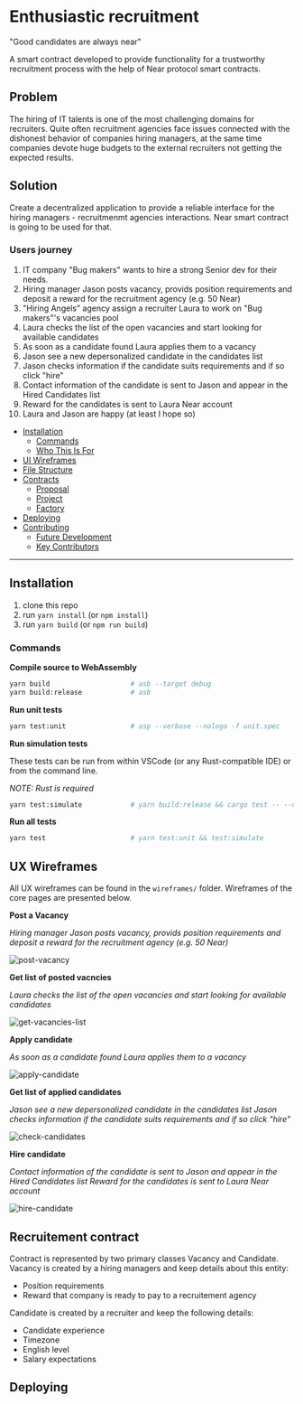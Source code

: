 # Enthusiastic recruitment
"Good candidates are always near"

A smart contract developed to provide functionality for a trustworthy recruitment process with the help of Near protocol smart contracts. 

## Problem

The hiring of IT talents is one of the most challenging domains for recruiters. Quite often recruitment agencies face issues connected with the dishonest behavior of companies hiring managers, at the same time companies devote huge budgets to the external recruiters not getting the expected results.

## Solution
Create a decentralized application to provide a reliable interface for the hiring managers - recruitmenmt agencies interactions.
Near smart contract is going to be used for that.

### Users journey

1. IT company "Bug makers" wants to hire a strong Senior dev for their needs.
2. Hiring manager Jason posts vacancy, provids position requirements and deposit a reward for the recruitment agency (e.g. 50 Near)
3. "Hiring Angels" agency assign a recruiter Laura to work on "Bug makers"'s vacancies pool
4. Laura checks the list of the open vacancies and start looking for available candidates
5. As soon as a candidate found Laura applies them to a vacancy
6. Jason see a new depersonalized candidate in the candidates list
7. Jason checks information if the candidate suits requirements and if so click "hire"
8. Contact information of the candidate is sent to Jason and appear in the Hired Candidates list
9. Reward for the candidates is sent to Laura Near account
10. Laura and Jason are happy (at least I hope so)


- [Installation](#installation)
  - [Commands](#commands)
  - [Who This Is For](#who-this-is-for)
- [UI Wireframes](#ui-wireframes)
- [File Structure](#file-structure)
- [Contracts](#contracts)
  - [Proposal](#proposal)
  - [Project](#project)
  - [Factory](#factory)
- [Deploying](#deploying)
- [Contributing](#contributing)
  - [Future Development](#future-development)
  - [Key Contributors](#key-contributors)

---

## Installation

1. clone this repo
2. run `yarn install` (or `npm install`)
3. run `yarn build` (or `npm run build`)


### Commands

**Compile source to WebAssembly**

```sh
yarn build                    # asb --target debug
yarn build:release            # asb
```

**Run unit tests**

```sh
yarn test:unit                # asp --verbose --nologo -f unit.spec
```

**Run simulation tests**

These tests can be run from within VSCode (or any Rust-compatible IDE) or from the command line.

_NOTE: Rust is required_

```sh
yarn test:simulate            # yarn build:release && cargo test -- --nocapture
```

**Run all tests**

```sh
yarn test                     # yarn test:unit && test:simulate
```

## UX Wireframes

All UX wireframes can be found in the `wireframes/` folder. 
Wireframes of the core pages are presented below.
 
**Post a Vacancy**

_Hiring manager Jason posts vacancy, provids position requirements and deposit a reward for the recruitment agency (e.g. 50 Near)_

![post-vacancy](wireframes/1.PostVacancy[hiring_manager_view].png)

**Get list of posted vacncies**

_Laura checks the list of the open vacancies and start looking for available candidates_

![get-vacancies-list](wireframes/3.OpenVacancies[recruiter_view].png)

**Apply candidate**

_As soon as a candidate found Laura applies them to a vacancy_

![apply-candidate](wireframes/3.OpenVacancies[recruiter_view].png)

**Get list of applied candidates**

_Jason see a new depersonalized candidate in the candidates list_
_Jason checks information if the candidate suits requirements and if so click "hire"_

![check-candidates](wireframes/5.AllCandidates[hiring_manager_view].png)

**Hire candidate**

_Contact information of the candidate is sent to Jason and appear in the Hired Candidates list_
_Reward for the candidates is sent to Laura Near account_

![hire-candidate](wireframes/6.HireCandidatePopup[hiring_manager_view].png)

## Recruitement contract

Contract is represented by two primary classes Vacancy and Candidate. 
Vacancy is created by a hiring managers and keep details about this entity:
- Position requirements
- Reward that company is ready to pay to a recruitement agency

Candidate is created by a recruiter and keep the following details:
- Candidate experience
- Timezone
- English level
- Salary expectations

## Deploying
